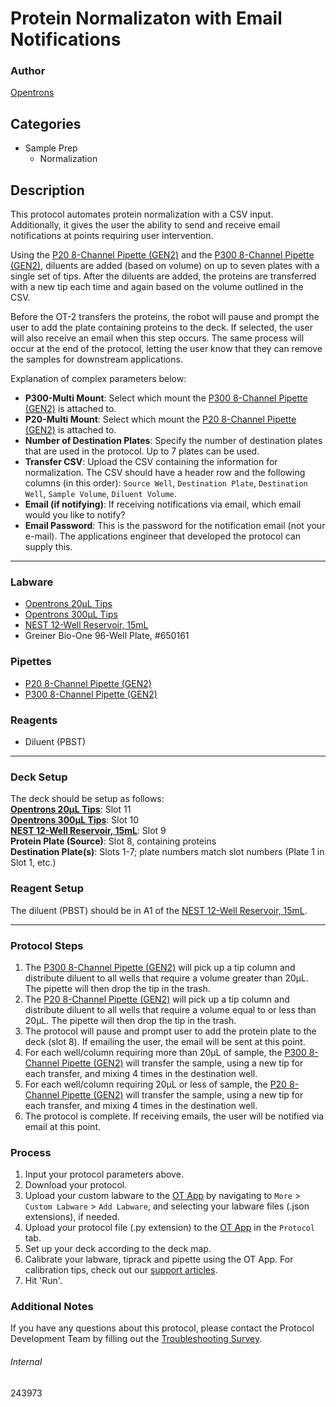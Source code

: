 # Protein Normalizaton with Email Notifications

### Author
[Opentrons](https://opentrons.com/)

## Categories
* Sample Prep
	* Normalization

## Description
This protocol automates protein normalization with a CSV input. Additionally, it gives the user the ability to send and receive email notifications at points requiring user intervention.

Using the [P20 8-Channel Pipette (GEN2)](https://shop.opentrons.com/collections/ot-2-pipettes/products/8-channel-electronic-pipette) and the [P300 8-Channel Pipette (GEN2)](https://shop.opentrons.com/collections/ot-2-pipettes/products/8-channel-electronic-pipette), diluents are added (based on volume) on up to seven plates with a single set of tips. After the diluents are added, the proteins are transferred with a new tip each time and again based on the volume outlined in the CSV.  

Before the OT-2 transfers the proteins, the robot will pause and prompt the user to add the plate containing proteins to the deck. If selected, the user will also receive an email when this step occurs. The same process will occur at the end of the protocol, letting the user know that they can remove the samples for downstream applications.

Explanation of complex parameters below:
* **P300-Multi Mount**: Select which mount the [P300 8-Channel Pipette (GEN2)](https://shop.opentrons.com/collections/ot-2-pipettes/products/8-channel-electronic-pipette) is attached to.
* **P20-Multi Mount**: Select which mount the [P20 8-Channel Pipette (GEN2)](https://shop.opentrons.com/collections/ot-2-pipettes/products/8-channel-electronic-pipette) is attached to.
* **Number of Destination Plates**: Specify the number of destination plates that are used in the protocol. Up to 7 plates can be used.
* **Transfer CSV**: Upload the CSV containing the information for normalization. The CSV should have a header row and the following columns (in this order): `Source Well`, `Destination Plate`, `Destination Well`, `Sample Volume`, `Diluent Volume`.
* **Email (if notifying)**: If receiving notifications via email, which email would you like to notify?
* **Email Password**: This is the password for the notification email (not your e-mail). The applications engineer that developed the protocol can supply this.

---

### Labware
* [Opentrons 20µL  Tips](https://shop.opentrons.com/collections/opentrons-tips/products/opentrons-20ul-tips)
* [Opentrons 300µL Tips](https://shop.opentrons.com/collections/opentrons-tips/products/opentrons-300ul-tips)
* [NEST 12-Well Reservoir, 15mL](https://shop.opentrons.com/collections/verified-labware/products/nest-12-well-reservoir-15-ml)
* Greiner Bio-One 96-Well Plate, \#650161

### Pipettes
* [P20 8-Channel Pipette (GEN2)](https://shop.opentrons.com/collections/ot-2-pipettes/products/8-channel-electronic-pipette)
* [P300 8-Channel Pipette (GEN2)](https://shop.opentrons.com/collections/ot-2-pipettes/products/8-channel-electronic-pipette)

### Reagents
* Diluent (PBST)

---

### Deck Setup
The deck should be setup as follows:</br>
**[Opentrons 20µL  Tips](https://shop.opentrons.com/collections/opentrons-tips/products/opentrons-20ul-tips)**: Slot 11</br>
**[Opentrons 300µL  Tips](https://shop.opentrons.com/collections/opentrons-tips/products/opentrons-300ul-tips)**: Slot 10</br>
**[NEST 12-Well Reservoir, 15mL](https://shop.opentrons.com/collections/verified-labware/products/nest-12-well-reservoir-15-ml)**: Slot 9</br>
**Protein Plate (Source)**: Slot 8, containing proteins</br>
**Destination Plate(s)**: Slots 1-7; plate numbers match slot numbers (Plate 1 in Slot 1, etc.)</br>

### Reagent Setup
The diluent (PBST) should be in A1 of the [NEST 12-Well Reservoir, 15mL](https://shop.opentrons.com/collections/verified-labware/products/nest-12-well-reservoir-15-ml).

---

### Protocol Steps
1. The [P300 8-Channel Pipette (GEN2)](https://shop.opentrons.com/collections/ot-2-pipettes/products/8-channel-electronic-pipette) will pick up a tip column and distribute diluent to all wells that require a volume greater than 20µL. The pipette will then drop the tip in the trash.
2. The [P20 8-Channel Pipette (GEN2)](https://shop.opentrons.com/collections/ot-2-pipettes/products/8-channel-electronic-pipette) will pick up a tip column and distribute diluent to all wells that require a volume equal to or less than 20µL. The pipette will then drop the tip in the trash.
3. The protocol will pause and prompt user to add the protein plate to the deck (slot 8). If emailing the user, the email will be sent at this point.
4. For each well/column requiring more than 20µL of sample, the [P300 8-Channel Pipette (GEN2)](https://shop.opentrons.com/collections/ot-2-pipettes/products/8-channel-electronic-pipette) will transfer the sample, using a new tip for each transfer, and mixing 4 times in the destination well.
5. For each well/column requiring 20µL or less of sample, the [P20 8-Channel Pipette (GEN2)](https://shop.opentrons.com/collections/ot-2-pipettes/products/8-channel-electronic-pipette) will transfer the sample, using a new tip for each transfer, and mixing 4 times in the destination well.
6. The protocol is complete. If receiving emails, the user will be notified via email at this point.


### Process
1. Input your protocol parameters above.
2. Download your protocol.
3. Upload your custom labware to the [OT App](https://opentrons.com/ot-app) by navigating to `More` > `Custom Labware` > `Add Labware`, and selecting your labware files (.json extensions), if needed.
4. Upload your protocol file (.py extension) to the [OT App](https://opentrons.com/ot-app) in the `Protocol` tab.
5. Set up your deck according to the deck map.
6. Calibrate your labware, tiprack and pipette using the OT App. For calibration tips, check out our [support articles](https://support.opentrons.com/en/collections/1559720-guide-for-getting-started-with-the-ot-2).
7. Hit 'Run'.

### Additional Notes
If you have any questions about this protocol, please contact the Protocol Development Team by filling out the [Troubleshooting Survey](https://protocol-troubleshooting.paperform.co/).

###### Internal
243973
